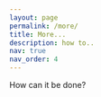 ```yaml
---
layout: page
permalink: /more/
title: More...
description: how to..
nav: true
nav_order: 4
---
```




<div class="repositories d-flex flex-wrap flex-md-row flex-column justify-content-between align-items-center">
  How can it be done?
</div>
